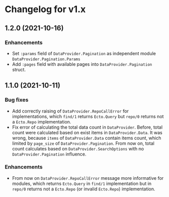 # Changelog for v1.x

## 1.2.0 (2021-10-16)

### Enhancements

* Set `:params` field of `DataProvider.Pagination` as independent module `DataProvider.Pagination.Params`
* Add `:pages` field with available pages into `DataProvider.Pagination` struct. 

## 1.1.0 (2021-10-11)

### Bug fixes

* Add correctly raising of `DataProvider.RepoCallError` for implementations, which `find/1` returns `Ecto.Query` but `repo/0` returns not a `Ecto.Repo` implementation.
* Fix error of calculating the total data count in `DataProvider`. Before, total count were calculated based on exist items in `DataProvider.Data`. It was wrong, because `items` of `DataProvider.Data` contain items count, which limited by `page_size` of `DataProvider.Pagination`. From now on, total count calculates based on `DataProvider.SearchOptions` with no `DataProvider.Pagination` influence.
    
### Enhancements

* From now on `DataProvider.RepoCallError` message more informative for modules, which returns `Ecto.Query` in `find/1` implementation but in `repo/0` returns not a `Ecto.Repo` (or invalid `Ecto.Repo`) implementation. 